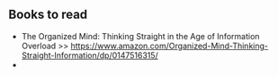 ## Books to read

- The Organized Mind: Thinking Straight in the Age of Information Overload >> https://www.amazon.com/Organized-Mind-Thinking-Straight-Information/dp/0147516315/
- 
